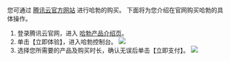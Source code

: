 
您可通过 [腾讯云官方网站](https://cloud.tencent.com/) 进行哈勃的购买。
下面将为您介绍在官网购买哈勃的具体操作。

1. 登录腾讯云官网，进入 [哈勃产品介绍页](https://cloud.tencent.com/product/habo)。
2. 单击【立即体验】，进入哈勃控制台。
![](https://main.qcloudimg.com/raw/1bb0ebe9f4751c04a8a3690239ecbdf1.png)
3. 选择您所需要的产品及购买时长，确认无误后单击【立即支付】。
![](https://main.qcloudimg.com/raw/00662a332b13a500358c0e9cdbb1dd16.png)
